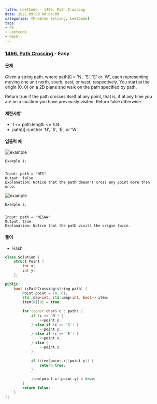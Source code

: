 ```yaml
---
title: LeetCode - 1496. Path Crossing
date: 2021-09-08 00:04:00
categories: [Problem Solving, LeetCode]
tags:
- PS
- Leetcode
- Hash
---
```


### [ 1496. Path Crossing ](https://leetcode.com/problems/path-crossing/) - Easy

#### 문제

Given a string path, where path[i] = 'N', 'S', 'E' or 'W', each representing moving one unit north, south, east, or west, respectively. You start at the origin (0, 0) on a 2D plane and walk on the path specified by path.

Return true if the path crosses itself at any point, that is, if at any time you are on a location you have previously visited. Return false otherwise.

#### 제한사항`

- 1 <= path.length <= 104
- path[i] is either 'N', 'S', 'E', or 'W'.

#### 입출력 예

![example](https://assets.leetcode.com/uploads/2020/06/10/screen-shot-2020-06-10-at-123929-pm.png)

```
Example 1:


Input: path = "NES"
Output: false 
Explanation: Notice that the path doesn't cross any point more than once.
```

![example](https://assets.leetcode.com/uploads/2020/06/10/screen-shot-2020-06-10-at-123843-pm.png)

```
Example 2:


Input: path = "NESWW"
Output: true
Explanation: Notice that the path visits the origin twice.
```

#### 풀이
- Hash

```cpp
class Solution {
    struct Point {
        int x;
        int y;
    };
    
public:
    bool isPathCrossing(string path) {
        Point point = {0, 0};
        std::map<int, std::map<int, bool>> item;
        item[0][0] = true;
        
        for (const char& c : path) {
            if (c == 'N') {
                ++point.y;
            } else if (c == 'S') {
                --point.y;        
            } else if (c == 'E') {
                ++point.x;
            } else {
                --point.x;
            }
            
            if (item[point.x][point.y]) {
                return true;
            }
            
            item[point.x][point.y] = true;
        }
        return false;
    }
};
```
